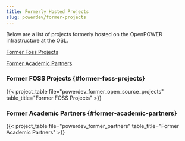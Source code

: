 ```yaml
---
title: Formerly Hosted Projects
slug: powerdev/former-projects
---
```


Below are a list of projects formerly hosted on the OpenPOWER infrastructure at the OSL.

[Former Foss Projects](#former-foss-projects)

[Former Academic Partners](#former-academic-partners)

### Former FOSS Projects {#former-foss-projects}

{{< project_table file="powerdev_former_open_source_projects" table_title="Former FOSS Projects" >}}

### Former Academic Partners {#former-academic-partners}

{{< project_table file="powerdev_former_partners" table_title="Former Academic Partners" >}}
